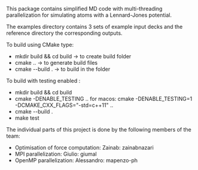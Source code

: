 This package contains simplified MD code with multi-threading
parallelization for simulating atoms with a Lennard-Jones potential.


The examples directory contains 3 sets of example input decks
and the reference directory the corresponding outputs.


To build using CMake type:
- mkdir build && cd build -> to create build folder
- cmake .. 		  -> to generate build files
- cmake --build .	  -> to build in the folder

To build with testing enabled :
- mkdir build && cd build
- cmake -DENABLE_TESTING .. for macos:  cmake -DENABLE_TESTING=1 -DCMAKE_CXX_FLAGS="-std=c++11" ..
- cmake --build .
- make test



The individual parts of this project is done by the following members of the team:

- Optimisation of force computation: Zainab: zainabnazari
- MPI parallelization: Giulio: giumal
- OpenMP parallelization: Alessandro: mapenzo-ph
